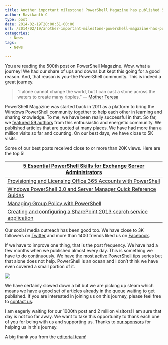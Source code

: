```yaml
---
title: Another important milestone! PowerShell Magazine has published 500 posts!
author: Ravikanth C
type: post
date: 2014-02-19T20:00:51+00:00
url: /2014/02/19/another-important-milestone-powershell-magazine-has-published-500-posts/
categories:
  - News
tags:
  - News

---
```

You are reading the 500th post on PowerShell Magazine. Wow, what a journey! We had our share of ups and downs but kept this going for a good reason. And, that reason is you&#8211;the PowerShell community. This is indeed a great journey.

> “I alone cannot change the world, but I can cast a stone across the waters to create many ripples.” ― [Mother Teresa][1]

PowerShell Magazine was started back in 2011 as a platform to bring the Windows PowerShell community together to help each other in learning and sharing knowledge. To me, we have been really successful in that. So far, we [featured 59 authors][2] from this enthusiastic and energetic community. We published articles that are quoted at many places. We have had more than a million visits so far and counting. On our best days, we have close to 5K visits.

Some of our best posts received close to or more than 20K views. Here are the top 5!

| [5 Essential PowerShell Skills for Exchange Server Administrators](/211/12/20/5-essential-powershell-skills-for-exchange-server-administrators/) |
| ------------------------------------------------------------ |
| [Provisioning and Licensing Office 365 Accounts with PowerShell](/2012/04/23/provisioning-and-licensing-office-365-accounts-with-powershell/) |
| [Windows PowerShell 3.0 and Server Manager Quick Reference Guides](/2012/06/09/windows-powershell-3-0-and-server-manager-quick-reference-guides/) |
| [Managing Group Policy with PowerShell](/2012/05/14/managing-group-policy-with-powershell/) |
| [Creating and configuring a SharePoint 2013 search service application](/2013/04/29/creating-and-configuring-a-sharepoint-2013-search-service-application/) |

Our social media outreach has been good too. We have close to 3K followers on [Twitter][3] and more than 1400 friends liked us on [Facebook][4].

If we have to improve one thing, that is the post frequency. We have had a few months when we published almost every day. This is something we have to do continuously. We have the [most active PowerShell tips][5] series but that alone does not help. PowerShell is an ocean and I don&#8217;t think we have even covered a small portion of it.

![](/images/postspermonth.png)

We have certainly slowed down a bit but we are picking up steam which means we have a good set of articles already in the queue waiting to get published. If you are interested in joining us on this journey, please feel free to [contact us][6].

I am eagerly waiting for our 1000th post and 2 million visitors! I am sure that day is not too far away. We want to take this opportunity to thank each one of you for being with us and supporting us. Thanks to [our sponsors][7] for helping us in this journey.

A big thank you from the [editorial team][8]!

[1]: http://www.goodreads.com/author/show/838305.Mother_Teresa
[2]: /featured-authors/
[3]: https://twitter.com/powershellmag
[4]: https://www.facebook.com/powershellmagazine
[5]: /tag/tips-and-tricks/
[6]: /write-for-us/
[7]: /2013/09/18/announcing-kemp-technologies-as-a-technology-partner/
[8]: /about/